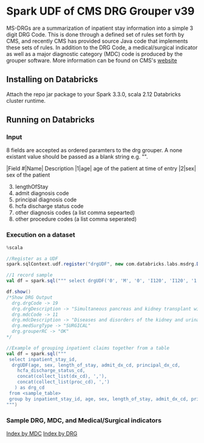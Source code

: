 # Spark UDF of CMS DRG Grouper v39

MS-DRGs are a summarization of inpatient stay information into a simple 3 digit DRG Code. This is done through a defined set of rules set forth by CMS, and recently CMS has provided source Java code that implements these sets of rules. In addition to the DRG Code, a medical/surgical indicator as well as a major diagnostic category (MDC) code is produced by the grouper software. More information can be found on CMS's [website](https://www.cms.gov/medicare/medicare-fee-for-service-payment/acuteinpatientpps/ms-drg-classifications-and-software)


## Installing on Databricks

Attach the repo jar package to your Spark 3.3.0, scala 2.12 Databricks cluster runtime.

## Running on Databricks

### Input

8 fields are accepted as ordered paramters to the drg grouper. A none existant value should be passed as a blank string e.g. "". 

|Field #|Name| Description
|1|age| age of the patient at time of entry
|2|sex| sex of the patient


  3. lengthOfStay 
  4. admit diagnosis code
  5. principal diagnosis code
  6. hcfa discharge status code
  7. other diagnosis codes (a list comma sepearted)
  8. other procedure codes (a list comma seperated)

### Execution on a dataset 

```scala
%scala 

//Register as a UDF
spark.sqlContext.udf.register("drgUDF", new com.databricks.labs.msdrg.DrgUDF().call _)

//1 record sample
val df = spark.sql(""" select drgUDF('0', 'M', '0', 'I120', 'I120', '1', 'E0800', '0TY00Z0,0FYG0Z0,5A1D70Z') as drg """)

df.show() 
/*Show DRG Output
  drg.drgCode -> 19 
  drg.drgDescription -> "Simultaneous pancreas and kidney transplant with hemodialysis"
  drg.mdcCode -> 11
  drg.mdcDescription -> "Diseases and disorders of the kidney and urinary tract"
  drg.medSurgType -> "SURGICAL"
  drg.grouperRC -> "OK"
*/

//Example of grouping inpatient claims together from a table
val df = spark.sql("""
 select inpatient_stay_id, 
  drgUDF(age, sex, length_of_stay, admit_dx_cd, principal_dx_cd, 
    hcfa_discharge_status_cd, 
    concat(collect_list(dx_cd), ','),
    concat(collect_list(proc_cd), ',')
   ) as drg_cd
 from <sample_table> 
 group by inpatient_stay_id, age, sex, length_of_stay, admit_dx_cd, principal_dx_cd, hcfa_discharge_status_cd
""")
```

### Sample DRG, MDC, and Medical/Surgical indicators

[Index by MDC](https://www.cms.gov/icd10m/version39-fullcode-cms/fullcode_cms/P0001.html)
[Index by DRG](https://www.cms.gov/icd10m/version39-fullcode-cms/fullcode_cms/P0002.html)

